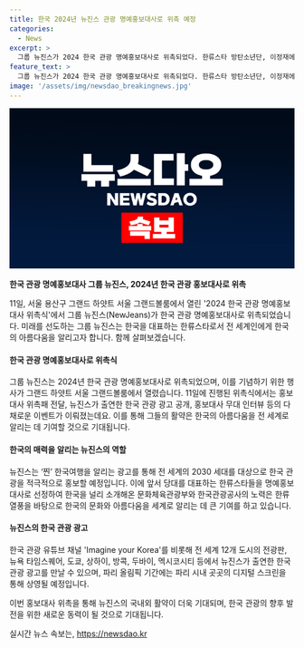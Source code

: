 ```yaml
---
title: 한국 2024년 뉴진스 관광 명예홍보대사로 위촉 예정
categories:
  - News
excerpt: >
  그룹 뉴진스가 2024 한국 관광 명예홍보대사로 위촉되었다. 한류스타 방탄소년단, 이정재에 이어 선정됐으며, 전 세계에 한국을 알릴 예정이다. 2030대를 대상으로 한 여행 캠페인은 영상뿐 아니라 온라인, 해외도시 전광판 등에서 홍보될 예정이며, 한류 콘텐츠를 접한 젊은이들의 방한이 증가함에 착안한 전략이다. 뉴진스의 참여로 한국 관광 산업을 글로벌하게 알리고 새로운 한류 열기를 일으킬 것으로 기대된다.
feature_text: >
  그룹 뉴진스가 2024 한국 관광 명예홍보대사로 위촉되었다. 한류스타 방탄소년단, 이정재에 이어 선정됐으며, 전 세계에 한국을 알릴 예정이다. 2030대를 대상으로 한 여행 캠페인은 영상뿐 아니라 온라인, 해외도시 전광판 등에서 홍보될 예정이며, 한류 콘텐츠를 접한 젊은이들의 방한이 증가함에 착안한 전략이다. 뉴진스의 참여로 한국 관광 산업을 글로벌하게 알리고 새로운 한류 열기를 일으킬 것으로 기대된다.
image: '/assets/img/newsdao_breakingnews.jpg'
---
```


<p><img src="/assets/img/newsdao_breakingnews.jpg" alt="pcversion 속보" /></p>

<p><strong>한국 관광 명예홍보대사 그룹 뉴진스, 2024년 한국 관광 홍보대사로 위촉</strong></p>

<p>11일, 서울 용산구 그랜드 하얏트 서울 그랜드볼룸에서 열린 '2024 한국 관광 명예홍보대사 위촉식'에서 그룹 뉴진스(NewJeans)가 한국 관광 명예홍보대사로 위촉되었습니다. 미래를 선도하는 그룹 뉴진스는 한국을 대표하는 한류스타로서 전 세계인에게 한국의 아름다움을 알리고자 합니다. 함께 살펴보겠습니다.</p>

<h4>한국 관광 명예홍보대사로 위촉식</h4>

<p>그룹 뉴진스는 2024년 한국 관광 명예홍보대사로 위촉되었으며, 이를 기념하기 위한 행사가 그랜드 하얏트 서울 그랜드볼룸에서 열렸습니다. 11일에 진행된 위촉식에서는 홍보대사 위촉패 전달, 뉴진스가 출연한 한국 관광 광고 공개, 홍보대사 무대 인터뷰 등의 다채로운 이벤트가 이뤄졌는데요. 이를 통해 그들의 활약은 한국의 아름다움을 전 세계로 알리는 데 기여할 것으로 기대됩니다.</p>

<h4>한국의 매력을 알리는 뉴진스의 역할</h4>

<p>뉴진스는 ‘찐’ 한국여행을 알리는 광고를 통해 전 세계의 2030 세대를 대상으로 한국 관광을 적극적으로 홍보할 예정입니다. 이에 앞서 당대를 대표하는 한류스타들을 명예홍보대사로 선정하여 한국을 널리 소개해온 문화체육관광부와 한국관광공사의 노력은 한류 열풍을 바탕으로 한국의 문화와 아름다움을 세계로 알리는 데 큰 기여를 하고 있습니다.</p>

<h4>뉴진스의 한국 관광 광고</h4>

<p>한국 관광 유튜브 채널 'Imagine your Korea'를 비롯해 전 세계 12개 도시의 전광판, 뉴욕 타임스퀘어, 도쿄, 상하이, 방콕, 두바이, 멕시코시티 등에서 뉴진스가 출연한 한국 관광 광고를 만날 수 있으며, 파리 올림픽 기간에는 파리 시내 곳곳의 디지털 스크린을 통해 상영될 예정입니다.</p>

<p>이번 홍보대사 위촉을 통해 뉴진스의 국내외 활약이 더욱 기대되며, 한국 관광의 향후 발전을 위한 새로운 동력이 될 것으로 기대됩니다.</p>
실시간 뉴스 속보는, <a href="https://newsdao.kr" rel="dofollow">https://newsdao.kr</a>


